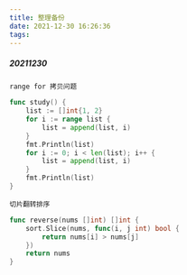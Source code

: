```yaml
---
title: 整理备份
date: 2021-12-30 16:26:36
tags:
---
```


##### 20211230

`range for 拷贝问题`

```go
func study() {
	list := []int{1, 2}
	for i := range list {
		list = append(list, i)
	}
	fmt.Println(list)
	for i := 0; i < len(list); i++ {
		list = append(list, i)
	}
	fmt.Println(list)
}
```

`切片翻转排序`

```go
func reverse(nums []int) []int {
	sort.Slice(nums, func(i, j int) bool {
		return nums[i] > nums[j]
	})
	return nums
}
```

